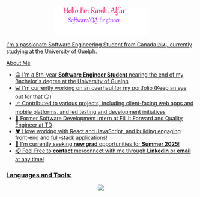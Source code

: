 <p align="center"><a href="https://rawhialfar.netlify.app"><img width="50%" alt="Hello, I'm Rawhi. Software Engineer" src="./Name.png" />

I'm a passionate Software Engineering Student from Canada 🇨🇦, currently studying at the University of Guelph.

About Me
* 😀 I'm a 5th-year **Software Engineer Student** nearing the end of my Bachelor's degree at the University of Guelph
* 💻 I'm currently working on an overhaul for my portfolio (Keep an eye out for that 😏)
* 📈 Contributed to various projects, including client-facing web apps and mobile platforms, and led testing and development initiatives
* 💼 Former Software Development Intern at Fill It Forward and Quality Engineer at TD
* ❤️ I love working with React and JavaScript, and building engaging front-end and full-stack applications!
* 🤔 I'm currently seeking **new grad** opportunities for **Summer 2025**!
* 📫 Feel Free to **contact** me/connect with me through **LinkedIn** or **email** at any time!
    
<h3 align="left">Languages and Tools:</h3>
<p align="center">
  <a href="https://skillicons.dev">
    <img src="https://skillicons.dev/icons?i=github,git,aws,javascript,html,css,react,nodejs,java,python,postgres,mongodb,firebase,flutter,typescript,bootstrap,postman,c,linux,ruby,tailwindcss" />
  </a>
</p>
